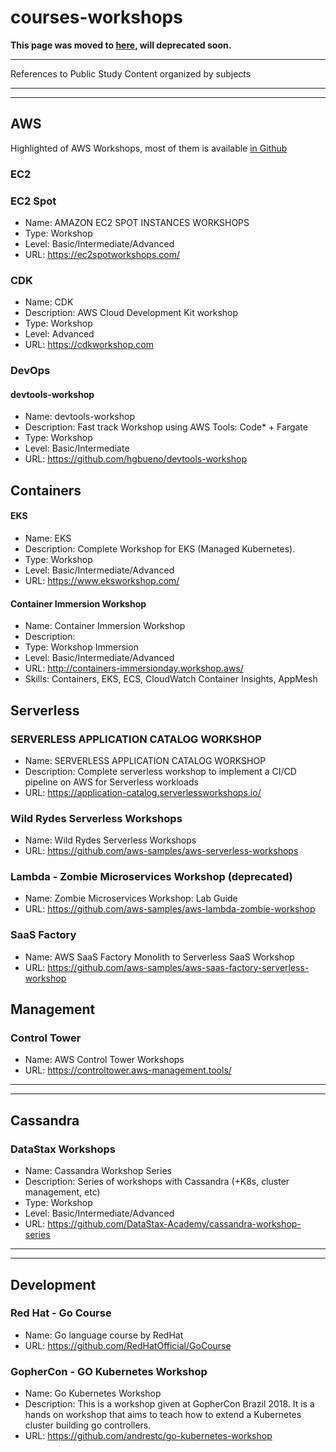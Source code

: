 # courses-workshops

**This page was moved to [here](https://github.com/mtulio/mtulio.labs/blob/master/docs/learning/workshops.md), will deprecated soon.**

___

References to Public Study Content organized by subjects

___
___

## AWS

Highlighted of AWS Workshops, most of them is available [in Github](https://github.com/aws-samples?q=workshop&type=&language=)

### EC2

### EC2 Spot

- Name: AMAZON EC2 SPOT INSTANCES WORKSHOPS
- Type: Workshop
- Level: Basic/Intermediate/Advanced
- URL: https://ec2spotworkshops.com/

### CDK

- Name: CDK
- Description: AWS Cloud Development Kit workshop
- Type: Workshop
- Level: Advanced
- URL: https://cdkworkshop.com

### DevOps

#### devtools-workshop

- Name: devtools-workshop
- Description: Fast track Workshop using AWS Tools: Code* + Fargate
- Type: Workshop
- Level: Basic/Intermediate
- URL: https://github.com/hgbueno/devtools-workshop

## Containers

#### EKS

- Name: EKS
- Description: Complete Workshop for EKS (Managed Kubernetes).
- Type: Workshop
- Level: Basic/Intermediate/Advanced
- URL: https://www.eksworkshop.com/

#### Container Immersion Workshop

- Name: Container Immersion Workshop
- Description: 
- Type: Workshop Immersion
- Level: Basic/Intermediate/Advanced
- URL: http://containers-immersionday.workshop.aws/
- Skills: Containers, EKS, ECS, CloudWatch Container Insights, AppMesh

## Serverless

### SERVERLESS APPLICATION CATALOG WORKSHOP

- Name: SERVERLESS APPLICATION CATALOG WORKSHOP
- Description: Complete serverless workshop to implement a CI/CD pipeline on AWS for Serverless workloads
- URL: https://application-catalog.serverlessworkshops.io/

### Wild Rydes Serverless Workshops

- Name: Wild Rydes Serverless Workshops
- URL: https://github.com/aws-samples/aws-serverless-workshops

### Lambda - Zombie Microservices Workshop (deprecated)

- Name: Zombie Microservices Workshop: Lab Guide
- URL: https://github.com/aws-samples/aws-lambda-zombie-workshop

### SaaS Factory

- Name: AWS SaaS Factory Monolith to Serverless SaaS Workshop
- URL: https://github.com/aws-samples/aws-saas-factory-serverless-workshop

## Management

### Control Tower

- Name: AWS Control Tower Workshops
- URL: https://controltower.aws-management.tools/

___
___

## Cassandra

### DataStax Workshops

- Name: Cassandra Workshop Series
- Description: Series of workshops with Cassandra (+K8s, cluster management, etc)
- Type: Workshop
- Level: Basic/Intermediate/Advanced
- URL: https://github.com/DataStax-Academy/cassandra-workshop-series

___
___

## Development

### Red Hat - Go Course

- Name: Go language course by RedHat
- URL: https://github.com/RedHatOfficial/GoCourse

### GopherCon - GO Kubernetes Workshop

- Name: Go Kubernetes Workshop
- Description: This is a workshop given at GopherCon Brazil 2018. It is a hands on workshop that aims to teach how to extend a Kubernetes cluster building go controllers.
- URL: https://github.com/andrestc/go-kubernetes-workshop
